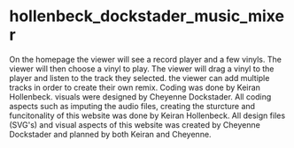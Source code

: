 # hollenbeck_dockstader_music_mixer
On the homepage the viewer will see a record player and a few vinyls. The viewer will then choose a vinyl to play.
The viewer will drag a vinyl to the player and listen to the track they selected.
the viewer can add multiple tracks in order to create their own remix. 
Coding was done by Keiran Hollenbeck. visuals were designed by Cheyenne Dockstader.
All coding aspects such as imputing the audio files, creating the sturcture and funcitonality of this website was done by Keiran Hollenbeck.
All design files (SVG's) and visual aspects of this website was created by Cheyenne Dockstader and planned by both Keiran and Cheyenne. 
